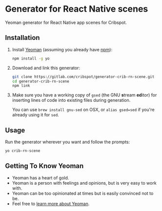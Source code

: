 # Generator for React Native scenes

Yeoman generator for React Native app scenes for Cribspot.

## Installation

1. Install [Yeoman](http://yeoman.io)
(assuming you already have [npm](https://nodejs.org/en/download/)):

    ```bash
    npm install -g yo
    ```

2. Download and link this generator:

    ```bash
    git clone https://gitlab.com/cribspot/generator-crib-rn-scene.git
    cd generator-crib-rn-scene
    npm link
    ```

3. Make sure you have a working copy of `gsed` (the GNU **s**tream **ed**itor)
for inserting lines of code into existing files during generation.

    You can use `brew install gnu-sed` on OSX, or `alias gsed=sed` if you're already using it for `sed`.

## Usage

Run the generator wherever you want and follow the prompts:

```bash
yo crib-rn-scene
```

## Getting To Know Yeoman

 * Yeoman has a heart of gold.
 * Yeoman is a person with feelings and opinions, but is very easy to work with.
 * Yeoman can be too opinionated at times but is easily convinced not to be.
 * Feel free to [learn more about Yeoman](http://yeoman.io/).
